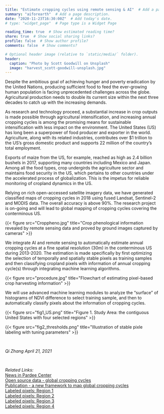 ```yaml
---
title: "Estimate cropping cycles using remote sensing & AI"  # Add a page title.
summary: "aiforearth"  # Add a page description.
date: "2020-11-23T16:30:00Z"  # Add today's date.
# type: "widget_page"  # Page type is a Widget Page

reading_time: true  # Show estimated reading time?
share: true  # Show social sharing links?
profile: false  # Show author profile?
comments: false  # Show comments?

# Optional header image (relative to `static/media/` folder).
header:
  caption: "Photo by Scott Goodwill on Unsplash"
  image: "harvest_scott-goodwill-unsplash.jpg"
---
```


Despite the ambitious goal of achieving hunger and poverty eradication by the United Nations, producing sufficient food to feed the ever-growing human population is facing unprecedented challenges across the globe. Agricultural production needs to double its current size within the next three decades to catch up with the increasing demands. 

As research and technology proceed, a substantial increase in crop outputs is made possible through agricultural intensification, and increasing annual cropping cycles is among the promising means for sustainable intensification with less impact on the environment. The United States (US) has long been a superpower of food producer and exporter in the world. Agriculture, along with its related industries, contributes over $1 trillion to the US’s gross domestic product and supports 22 million of the country’s total employment. 

Exports of maize from the US, for example, reached as high as 2.4 billion bushels in 2017, supporting many countries including Mexico and Japan. Among all the food types, crop undergirds the agriculture sector and maintains food security in the US, which pertains to other countries under the accelerated process of globalization. This is the impetus for reliable monitoring of cropland dynamics in the US. 

Relying on rich open-accessed satellite imagery data, we have generated classified maps of cropping cycles in 2018 using fused Landsat, Sentinel-2 and MODIS data. The overall accuracy is above 90%. The research project is on-going and will lead to global mapping of cropping cycles covering the conterminous US. 

{{< figure src="Croppheno.jpg" title="Crop phenological information revealed by remote sensing data and proved by ground images captured by cameras" >}}

We integrate AI and remote sensing to automatically estimate annual cropping cycles at a fine spatial resolution (30m) in the conterminous US during 2013-2020. The estimation is made specifically by first optimizing the selection of temporally and spatially stable pixels as training samples and then classifying cropland pixels with information of annual cropping cycle(s) through integrating machine learning algorithms. 

{{< figure src="procedure.jpg" title="Flowchart of estimating pixel-based crop harvesting information" >}}

We will use advanced machine learning modules to analyze the “surface” of histograms of NDVI difference to select training sample, and then to automatically classify pixels about the information of cropping cycles. 

{{< figure src="fig1_US.png" title="Figure 1. Study Area: the contiguous United States with four selected regions" >}}

{{< figure src="fig2_thresholds.png" title="Illustration of stable pixle labeling with tuning parameters" >}}


 <br>
 
_Qi Zhang_
_April 21, 2021_
 
 <br>

*Related Links:* <br>
[News in Pardee Center](https://www.bu.edu/pardee/2020/05/27/postdoc-qi-zhang-awarded-microsoft-ai-for-earth-grant/) <br>
[Open source data - global cropping cycles](https://dataverse.harvard.edu/dataset.xhtml?persistentId=doi:10.7910/DVN/86M4PO) <br>
[Publication - a new framework to map global cropping cycles](https://www.sciencedirect.com/science/article/abs/pii/S0034425720304685) <br>
[Labeled pixels: Region 1](https://1drv.ms/u/s!AkQ4qLuupxH1bnwZjU4a4iV_g4U?e=mgukMl) <br>
[Labeled pixels: Region 2](https://1drv.ms/u/s!AkQ4qLuupxH1bYQ4w3cG2qtPaUY?e=LVlUnE) <br>
[Labeled pixels: Region 3](https://1drv.ms/u/s!AkQ4qLuupxH1bPfalu0Wnma_OVc?e=ulBKLm) <br>
[Labeled pixels: Region 4](https://1drv.ms/x/s!AkQ4qLuupxH1b0yWtnMVoZ7XpvI?e=YeSqCi) <br>
 <br>
